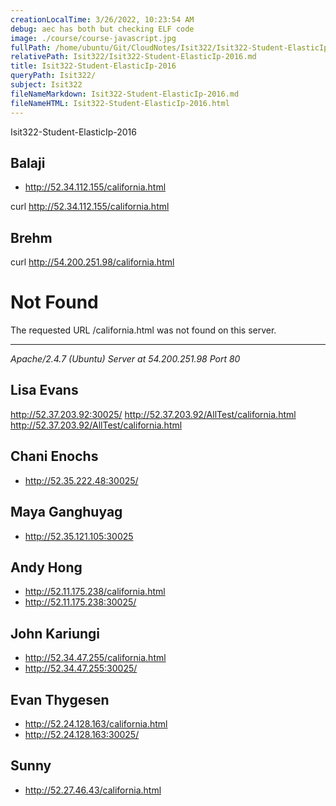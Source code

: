 ```yaml
---
creationLocalTime: 3/26/2022, 10:23:54 AM
debug: aec has both but checking ELF code
image: ./course/course-javascript.jpg
fullPath: /home/ubuntu/Git/CloudNotes/Isit322/Isit322-Student-ElasticIp-2016.md
relativePath: Isit322/Isit322-Student-ElasticIp-2016.md
title: Isit322-Student-ElasticIp-2016
queryPath: Isit322/
subject: Isit322
fileNameMarkdown: Isit322-Student-ElasticIp-2016.md
fileNameHTML: Isit322-Student-ElasticIp-2016.html
---
```



<!-- toc -->
<!-- tocstop -->

Isit322-Student-ElasticIp-2016

## Balaji

- <http://52.34.112.155/california.html>

curl http://52.34.112.155/california.html

## Brehm

curl http://54.200.251.98/california.html

<!DOCTYPE HTML PUBLIC "-//IETF//DTD HTML 2.0//EN">
<html><head>
<title>404 Not Found</title>
</head><body>
<h1>Not Found</h1>
<p>The requested URL /california.html was not found on this server.</p>
<hr>
<address>Apache/2.4.7 (Ubuntu) Server at 54.200.251.98 Port 80</address>
</body></html>

## Lisa Evans

http://52.37.203.92:30025/
http://52.37.203.92/AllTest/california.html
http://52.37.203.92/AllTest/california.html

## Chani Enochs

- <http://52.35.222.48:30025/>

## Maya Ganghuyag

- <http://52.35.121.105:30025>

## Andy Hong

- <http://52.11.175.238/california.html>
- <http://52.11.175.238:30025/>

## John Kariungi

- <http://52.34.47.255/california.html>
- <http://52.34.47.255:30025/>

## Evan Thygesen

- <http://52.24.128.163/california.html>
- <http://52.24.128.163:30025/>

## Sunny

- <http://52.27.46.43/california.html>
